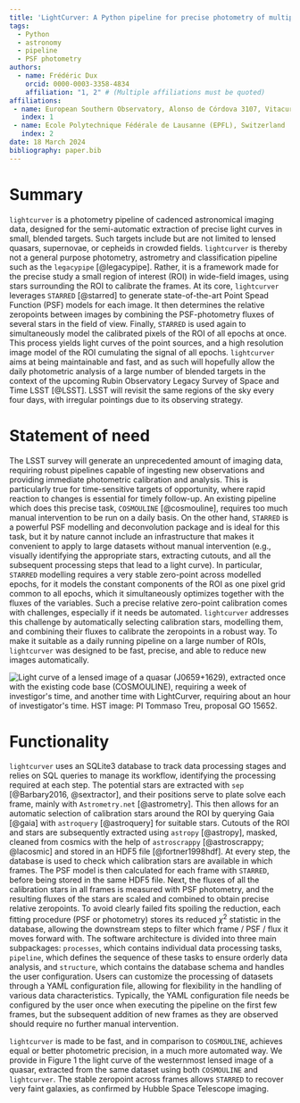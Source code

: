 ```yaml
---
title: 'LightCurver: A Python pipeline for precise photometry of multiple-epoch wide-field images'
tags:
  - Python
  - astronomy
  - pipeline
  - PSF photometry
authors:
  - name: Frédéric Dux
    orcid: 0000-0003-3358-4834
    affiliation: "1, 2" # (Multiple affiliations must be quoted)
affiliations:
 - name: European Southern Observatory, Alonso de Córdova 3107, Vitacura, Santiago, Chile
   index: 1
 - name: Ecole Polytechnique Fédérale de Lausanne (EPFL), Switzerland
   index: 2
date: 18 March 2024
bibliography: paper.bib
---
```


# Summary

`lightcurver` is a photometry pipeline of cadenced astronomical imaging data,
designed for the semi-automatic extraction of precise light curves in small, blended targets.
Such targets include but are not limited to lensed quasars, supernovae, or cepheids in crowded fields.
`lightcurver` is thereby not a general purpose photometry, astrometry and classification pipeline such as the `legacypipe` [@legacypipe].
Rather, it is a framework made for the precise study a small region of interest (ROI) in wide-field images, 
using stars surrounding the ROI to calibrate the frames.
At its core, `lightcurver` leverages `STARRED` [@starred] to generate state-of-the-art Point Spead Function (PSF) models for each image.
It then determines the relative zeropoints between images by combining the PSF-photometry fluxes of several stars in the field of view.
Finally, `STARRED` is used again to simultaneously model the calibrated pixels of the ROI of all epochs at once.
This process yields light curves of the point sources, and a high resolution image model of the ROI cumulating the signal of all epochs.
`lightcurver` aims at being maintainable and fast, and as such will hopefully allow the daily photometric analysis of 
a large number of blended targets in the context of the upcoming Rubin Observatory Legacy Survey of Space and Time LSST [@LSST].
LSST will revisit the same regions of the sky every four days, with irregular pointings due to its observing strategy.


# Statement of need

The LSST survey will generate an unprecedented amount of imaging data, 
requiring robust pipelines capable of ingesting new observations and providing immediate photometric calibration and analysis. 
This is particularly true for time-sensitive targets of opportunity, where rapid reaction to changes is essential for timely follow-up.
An existing pipeline which does this precise task, `COSMOULINE` [@cosmouline], requires too much manual intervention
to be run on a daily basis.
On the other hand, `STARRED` is a powerful PSF modelling and deconvolution package and is ideal for this task,
but it by nature cannot include an infrastructure that makes it convenient to apply to large datasets without manual intervention
(e.g., visually identifying the appropriate stars, extracting cutouts, and all the subsequent processing steps that lead to a light curve).
In particular, `STARRED` modelling requires a very stable zero-point across modelled epochs, for it models
the constant components of the ROI as one pixel grid common to all epochs, which it simultaneously optimizes together with the 
fluxes of the variables. 
Such a precise relative zero-point calibration comes with challenges, especially if it needs be automated.
`lightcurver` addresses this challenge by automatically selecting calibration stars, modelling them, and combining
their fluxes to calibrate the zeropoints in a robust way.
To make it suitable as a daily running pipeline on a large number of ROIs, 
`lightcurver` was designed to be fast, precise, and able to reduce new images automatically.


![Light curve of a lensed image of a quasar (J0659+1629), extracted once with the existing code base (COSMOULINE), 
requiring a week of investigor's time, and another time with `LightCurver`, requiring about an hour of investigator's time. 
HST image: PI Tommaso Treu, proposal GO 15652.](plot/comparison_with_legacy_pipeline.jpg)



# Functionality

`lightcurver` uses an SQLite3 database to track data processing stages and relies on SQL queries to manage its workflow, 
identifying the processing required at each step. 
The potential stars are extracted with `sep` [@Barbary2016, @sextractor], and their positions serve to plate solve 
each frame, mainly with `Astrometry.net` [@astrometry]. 
This then allows for an automatic selection of calibration stars around the ROI by querying Gaia [@gaia] with `astroquery` [@astroquery] for suitable stars.
Cutouts of the ROI and stars are subsequently extracted using `astropy` [@astropy], masked, 
cleaned from cosmics with the help of `astroscrappy` [@astroscrappy; @lacosmic] and stored in an HDF5 file [@fortner1998hdf].
At every step, the database is used to check which calibration stars are available in which frames.
The PSF model is then calculated for each frame with `STARRED`, before being stored in the same HDF5 file.
Next, the fluxes of all the calibration stars in all frames is measured with PSF photometry, 
and the resulting fluxes of the stars are scaled and combined to obtain precise relative zeropoints.
To avoid clearly failed fits spoiling the reduction, each fitting procedure (PSF or photometry) stores its reduced $\chi^2$ statistic in
the database, allowing the downstream steps to filter which frame / PSF / flux it moves forward with. 
The software architecture is divided into three main subpackages: `processes`, which contains individual data processing tasks, 
`pipeline`, which defines the sequence of these tasks to ensure orderly data analysis,
and `structure`, which contains the database schema and handles the user configuration.
Users can customize the processing of datasets through a YAML configuration file, 
allowing for flexibility in the handling of various data characteristics. 
Typically, the YAML configuration file needs be configured by the user once when executing the pipeline on the first few frames, 
but the subsequent addition of new frames as they are observed should require no further manual intervention.

`lightcurver` is made to be fast, and in comparison to `COSMOULINE`, achieves equal or better photometric precision, in a much more automated way.
We provide in Figure 1 the light curve of the westernmost lensed image of a quasar, extracted from the same dataset using both `COSMOULINE` and `lightcurver`.
The stable zeropoint across frames allows `STARRED` to recover very faint galaxies, as confirmed by Hubble Space Telescope imaging.

